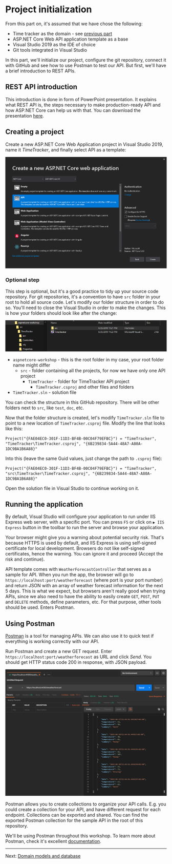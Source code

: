 # Project initialization

From this part on, it's assumed that we have chose the following:
- Time tracker as the domain - see [previous part](03-choosing-a-domain.md)
- ASP.NET Core Web API application template as a base
- Visual Studio 2019 as the IDE of choice
- Git tools integrated in Visual Studio

In this part, we'll initialize our project, configure the git repository, connect it with GitHub and see how to use Postman to test our API. But first, we'll have a brief introduction to REST APIs.

## REST API introduction

This introduction is done in form of PowerPoint presentation. It explains what REST API is, the steps necessary to make production-ready API and how ASP.NET Core can help us with that. You can download the presentation [here](rest-api-introduction.pptx).

## Creating a project

Create a new ASP.NET Core Web Application project in Visual Studio 2019, name it *TimeTracker*, and finally select API as a template:

![New API project](images/vs-new-aspnetcore-api.png)

### Optional step

This step is optional, but it's a good practice to tidy up your source code repository. For git repositories, it's a convention to have `src` folder in your root to hold all source code. Let's modify our folder structure in order to do so. You'll need to close the Visual Studio in order to make the changes. This is how your folders should look like after the change:

![TimeTracker folder structure](images/timetracker-src-folder.png)

- `aspnetcore-workshop` - this is the root folder in my case, your root folder name might differ
    - `src` - folder containing all the projects, for now we have only one API project
        - `TimeTracker` - folder for TimeTracker API project
            - `TimeTracker.csproj` and other files and folders
- `TimeTracker.sln` - solution file

You can check the structure in this GitHub repository. There will be other folders next to `src`, like `test`, `doc`, etc.

Now that the folder structure is created, let's modify `TimeTracker.sln` file to point to a new location of `TimeTracker.csproj` file. Modify the line that looks like this:

    Project("{FAE04EC0-301F-11D3-BF4B-00C04F79EFBC}") = "TimeTracker", "TimeTracker\TimeTracker.csproj", "{6B239834-5A44-48A7-A80A-1DC9BA1B6A88}"

Into this (leave the same Guid values, just change the path to `.csproj` file):

    Project("{FAE04EC0-301F-11D3-BF4B-00C04F79EFBC}") = "TimeTracker", "src\TimeTracker\TimeTracker.csproj", "{6B239834-5A44-48A7-A80A-1DC9BA1B6A88}"

Open the solution file in Visual Studio to continue working on it.



## Running the application

By default, Visual Studio will configure your application to run under IIS Express web server, with a specific port. You can press `F5` or click on `▶️ IIS Express` button in the toolbar to run the server and browse your application.

Your browser might give you a warning about potential security risk. That's because HTTPS is used by default, and IIS Express is using self-signed certificate for local development. Browsers do not like self-signed certificates, hence the warning. You can ignore it and proceed (Accept the risk and continue).

API template comes with `WeatherForecastController` that serves as a sample for API. When you run the app, the browser will go to `https://localhost:port/weatherforecast` (where port is your port number) and return JSON with an array of weather forecast information for the next 5 days. This is what we expect, but browsers aren't really good when trying APIs, since we also need to have the ability to easily create `GET`, `POST`, `PUT` and `DELETE` methods, define parameters, etc. For that purpose, other tools should be used. Enters Postman.

## Using Postman

[Postman](https://www.getpostman.com/) is a tool for managing APIs. We can also use it to quick test if everything is working correctly with our API.

Run Postman and create a new GET request. Enter `https://localhost:port/weatherforecast` as URL and click *Send*. You should get HTTP status code 200 in response, with JSON payload.

![Postman first request](images/postman-first-request.png)

Postman allows you to create collections to organize your API calls. E.g. you could create a collection for your API, and have different request for each endpoint. Collections can be exported and shared. You can find the exported Postman collection for the sample API in the root of this repository.

We'll be using Postman throughout this workshop. To learn more about Postman, check it's excellent [documentation](https://learning.getpostman.com/).

-------

Next: [Domain models and database](05-domain-models-and-database.md)

